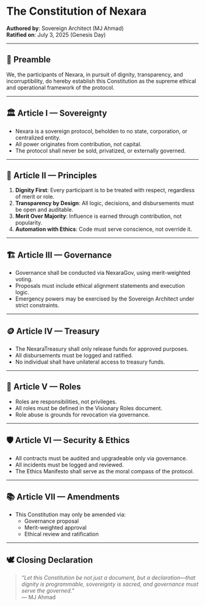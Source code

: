# The Constitution of Nexara

**Authored by**: Sovereign Architect (MJ Ahmad)  
**Ratified on**: July 3, 2025 (Genesis Day)

---

## 🧬 Preamble

We, the participants of Nexara, in pursuit of dignity, transparency, and incorruptibility, do hereby establish this Constitution as the supreme ethical and operational framework of the protocol.

---

## 🏛️ Article I — Sovereignty

- Nexara is a sovereign protocol, beholden to no state, corporation, or centralized entity.
- All power originates from contribution, not capital.
- The protocol shall never be sold, privatized, or externally governed.

---

## 🧠 Article II — Principles

1. **Dignity First**: Every participant is to be treated with respect, regardless of merit or role.
2. **Transparency by Design**: All logic, decisions, and disbursements must be open and auditable.
3. **Merit Over Majority**: Influence is earned through contribution, not popularity.
4. **Automation with Ethics**: Code must serve conscience, not override it.

---

## 🏗️ Article III — Governance

- Governance shall be conducted via NexaraGov, using merit-weighted voting.
- Proposals must include ethical alignment statements and execution logic.
- Emergency powers may be exercised by the Sovereign Architect under strict constraints.

---

## 🪙 Article IV — Treasury

- The NexaraTreasury shall only release funds for approved purposes.
- All disbursements must be logged and ratified.
- No individual shall have unilateral access to treasury funds.

---

## 🧾 Article V — Roles

- Roles are responsibilities, not privileges.
- All roles must be defined in the Visionary Roles document.
- Role abuse is grounds for revocation via governance.

---

## 🛡️ Article VI — Security & Ethics

- All contracts must be audited and upgradeable only via governance.
- All incidents must be logged and reviewed.
- The Ethics Manifesto shall serve as the moral compass of the protocol.

---

## 📚 Article VII — Amendments

- This Constitution may only be amended via:
  - Governance proposal
  - Merit-weighted approval
  - Ethical review and ratification

---

## 🕊️ Closing Declaration

> _“Let this Constitution be not just a document, but a declaration—that dignity is programmable, sovereignty is sacred, and governance must serve the governed.”_  
> — MJ Ahmad
